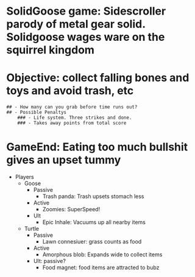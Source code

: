 # SolidGoose game: Sidescroller parody of metal gear solid. Solidgoose wages ware on the squirrel kingdom

# Objective: collect falling bones and toys and avoid trash, etc

    ## - How many can you grab before time runs out?
    ## - Possible Penaltys
        ### - Life system. Three strikes and done.
        ### - Takes away points from total score

# GameEnd: Eating too much bullshit gives an upset tummy

- Players
  - Goose
    - Passive
      - Trash panda: Trash upsets stomach less
    - Active
      - Zoomies: SuperSpeed!
    - Ult
      - Epic Inhale: Vacuums up all nearby items
  - Turtle
    - Passive
      - Lawn connesiuer: grass counts as food
    - Active
      - Amorphous blob: Expands wide to collect items
    - Ult: passive?
      - Food magnet: food items are attracted to bubz
